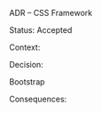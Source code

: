 ADR – CSS Framework

Status: Accepted  

 

Context:   

 

 

Decision:  

Bootstrap 

 

Consequences: 

 
